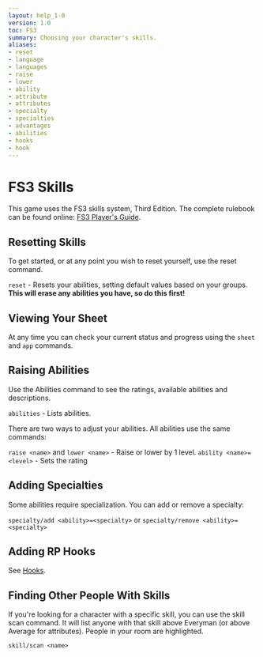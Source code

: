 ```yaml
---
layout: help_1-0
version: 1.0
toc: FS3
summary: Choosing your character's skills.
aliases:
- reset
- language
- languages
- raise
- lower
- ability
- attribute
- attributes
- specialty
- specialties
- advantages
- abilities
- hooks
- hook
---
```

# FS3 Skills

This game uses the FS3 skills system, Third Edition.  The complete rulebook can be found online: [FS3 Player's Guide](http://www.aresmush.com/fs3/fs3-3).

## Resetting Skills

To get started, or at any point you wish to reset yourself, use the reset command.

`reset` - Resets your abilities, setting default values based on your groups.
         **This will erase any abilities you have, so do this first!**

## Viewing Your Sheet

At any time you can check your current status and progress using the `sheet` and `app` commands.

## Raising Abilities

Use the Abilities command to see the ratings, available abilities and descriptions.

`abilities` - Lists abilities.

There are two ways to adjust your abilities.  All abilities use the same commands:   

`raise <name>` and `lower <name>` - Raise or lower by 1 level.
`ability <name>=<level>` - Sets the rating

## Adding Specialties

Some abilities require specialization.  You can add or remove a specialty:

`specialty/add <ability>=<specialty>` or `specialty/remove <ability>=<specialty>`

## Adding RP Hooks

See [Hooks](/help/1-0/chargen/hooks).


## Finding Other People With Skills

If you're looking for a character with a specific skill, you can use the skill scan command.  It will list anyone with that skill above Everyman (or above Average for attributes).  People in your room are highlighted.

`skill/scan <name>`